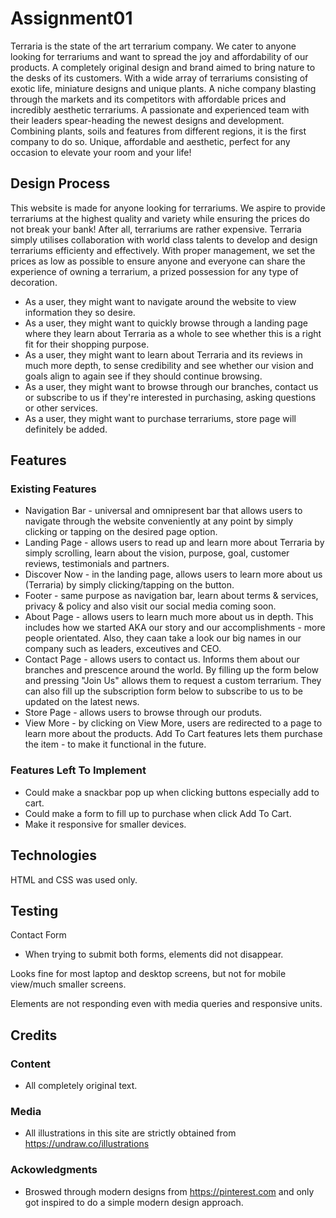 # Assignment01

Terraria is the state of the art terrarium company. We cater to anyone looking for terrariums and want to spread the joy and affordability of our products. A completely original design and brand aimed to bring nature to the desks of its customers. With a wide array of terrariums consisting of exotic life, miniature designs and unique plants. A niche company blasting through the markets and its competitors with affordable prices and incredibly aesthetic terrariums. A passionate and experienced team with their leaders spear-heading the newest designs and development. Combining plants, soils and features from different regions, it is the first company to do so. Unique, affordable and aesthetic, perfect for any occasion to elevate your room and your life!

## Design Process

This website is made for anyone looking for terrariums. We aspire to provide terrariums at the highest quality and variety while ensuring the prices do not break your bank! After all, terrariums are rather expensive. Terraria simply utilises collaboration with world class talents to develop and design terrariums efficienty and effectively. With proper management, we set the prices as low as possible to ensure anyone and everyone can share the experience of owning a terrarium, a prized possession for any type of decoration.

* As a user, they might want to navigate around the website to view information they so desire. 
* As a user, they might want to quickly browse through a landing page where they learn about Terraria as a whole to see whether this is a right fit for their shopping purpose.
* As a user, they might want to learn about Terraria and its reviews in much more depth, to sense credibility and see whether our vision and goals align to again see if they should continue browsing.
* As a user, they might want to browse through our branches, contact us or subscribe to us if they're interested in purchasing, asking questions or other services.
* As a user, they might want to purchase terrariums, store page will definitely be added. 

## Features

### Existing Features
 * Navigation Bar - universal and omnipresent bar that allows users to navigate through the website conveniently at any point by simply clicking or tapping on the desired page option.
 *  Landing Page - allows users to read up and learn more about Terraria by simply scrolling, learn about the vision, purpose, goal, customer reviews, testimonials and partners.
 * Discover Now - in the landing page, allows users to learn more about us (Terraria) by simply clicking/tapping on the button.
 * Footer - same purpose as navigation bar, learn about terms & services, privacy & policy and also visit our social media coming soon.
 * About Page - allows users to learn much more about us in depth. This includes how we started AKA our story and our accomplishments - more people orientated. Also, they caan take a look our big names in our company such as leaders, exceutives and CEO. 
 * Contact Page - allows users to contact us. Informs them about our branches and prescence around the world. By filling up the form below and pressing "Join Us" allows them to request a custom terrarium. They can also fill up the subscription form below to subscribe to us to be updated on the latest news.
 * Store Page - allows users to browse through our produts.
 * View More - by clicking on View More, users are redirected to a page to learn more about the products. Add To Cart features lets them purchase the item - to make it functional in the future. 
 
 ### Features Left To Implement 
 * Could make a snackbar pop up when clicking buttons especially add to cart.
 * Could make a form to fill up to purchase when click Add To Cart.
 * Make it responsive for smaller devices.

## Technologies 
HTML and CSS was used only.

## Testing 
Contact Form 
- When trying to submit both forms, elements did not disappear.

Looks fine for most laptop and desktop screens, but not for mobile view/much smaller screens.

Elements are not responding even with media queries and responsive units.

## Credits 

### Content
* All completely original text.

### Media
* All illustrations in this site are strictly obtained from https://undraw.co/illustrations 

### Ackowledgments 
* Broswed through modern designs from https://pinterest.com and only got inspired to do a simple modern design approach.